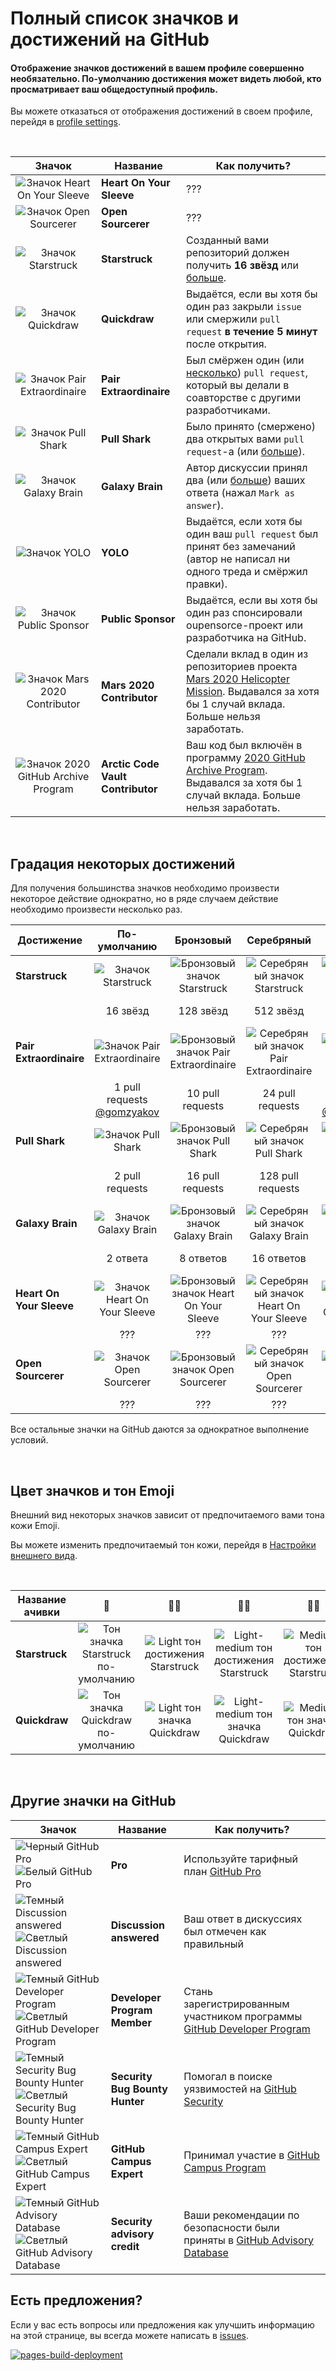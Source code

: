 # Полный список значков и достижений на GitHub

#### Отображение значков достижений в вашем профиле совершенно необязательно. По-умолчанию достижения может видеть любой, кто просматривает ваш общедоступный профиль.

Вы можете отказаться от отображения достижений в своем профиле, перейдя в [profile settings](https://github.com/settings).

<br>

| Значок | Название | Как получить? |
| :---: | --- | --- |
| ![Значок Heart On Your Sleeve](https://github.githubassets.com/images/modules/profile/achievements/heart-on-your-sleeve-default.png) | **Heart On Your Sleeve** | ??? |
| ![Значок Open Sourcerer](https://github.githubassets.com/images/modules/profile/achievements/open-sourcerer-default.png) | **Open Sourcerer** | ??? |
| ![Значок Starstruck](https://github.githubassets.com/images/modules/profile/achievements/starstruck-default.png) | **Starstruck** | Созданный вами репозиторий должен получить **16 звёзд** или [больше](#Градация-некоторых-достижений). |
| ![Значок Quickdraw](https://github.githubassets.com/images/modules/profile/achievements/quickdraw-default.png) | **Quickdraw** | Выдаётся, если вы хотя бы один раз закрыли `issue` или смержили `pull request` **в течение 5 минут** после открытия. |
| ![Значок Pair Extraordinaire](https://github.githubassets.com/images/modules/profile/achievements/pair-extraordinaire-default.png) | **Pair Extraordinaire** | Был смёржен один (или [несколько](#Градация-некоторых-достижений)) `pull request`, который вы делали в соавторстве с другими разработчиками. |
| ![Значок Pull Shark](https://github.githubassets.com/images/modules/profile/achievements/pull-shark-default.png) | **Pull Shark** | Было принято (смержено) два открытых вами `pull request`-а (или [больше](#Градация-некоторых-достижений)). |
| ![Значок Galaxy Brain](https://github.githubassets.com/images/modules/profile/achievements/galaxy-brain-default.png) | **Galaxy Brain** | Автор дискуссии принял два (или [больше](#Градация-некоторых-достижений)) ваших ответа (нажал `Mark as answer`). |
| ![Значок YOLO](https://github.githubassets.com/images/modules/profile/achievements/yolo-default.png) | **YOLO** | Выдаётся, если хотя бы один ваш `pull request` был принят без замечаний (автор не написал ни одного треда и смёржил правки). |
| ![Значок Public Sponsor](https://github.githubassets.com/images/modules/profile/achievements/public-sponsor-default.png) | **Public Sponsor** | Выдаётся, если вы хотя бы один раз спонсировали oupensorce-проект или разработчика на GitHub. |
| ![Значок Mars 2020 Contributor](https://github.githubassets.com/images/modules/profile/achievements/mars-2020-contributor-default.png) | **Mars 2020 Contributor** | Сделали вклад в один из репозиториев проекта [Mars 2020 Helicopter Mission](https://github.com/readme/featured/nasa-ingenuity-helicopter). Выдавался за хотя бы 1 случай вклада. Больше нельзя заработать. |
| ![Значок 2020 GitHub Archive Program](https://github.githubassets.com/images/modules/profile/achievements/arctic-code-vault-contributor-default.png) | **Arctic Code Vault Contributor** | Ваш код был включён в программу [2020 GitHub Archive Program](https://archiveprogram.github.com/). Выдавался за хотя бы 1 случай вклада. Больше нельзя заработать. |

<br>


## Градация некоторых достижений

Для получения большинства значков необходимо произвести некоторое действие однократно, но в ряде случаем действие необходимо произвести несколько раз.

| Достижение | По-умолчанию | Бронзовый | Серебряный | Золотой |
| --- | :---: | :---: | :---: | :---: |
| **Starstruck** | ![Значок Starstruck](https://github.githubassets.com/images/modules/profile/achievements/starstruck-default.png) | ![Бронзовый значок Starstruck](https://github.githubassets.com/images/modules/profile/achievements/starstruck-bronze.png) | ![Серебряный значок Starstruck](https://github.githubassets.com/images/modules/profile/achievements/starstruck-silver.png) | ![Золотой значок Starstruck](https://github.githubassets.com/images/modules/profile/achievements/starstruck-gold.png) |
| | 16 звёзд | 128 звёзд | 512 звёзд | 4096 звёзд <br>[@torvalds](https://github.com/torvalds?achievement=starstruck&tab=achievements) |
| **Pair Extraordinaire** | ![Значок Pair Extraordinaire][pe-default] | ![Бронзовый значок Pair Extraordinaire][pe-bronze] | ![Серебряный значок Pair Extraordinaire][pe-silver] | ![Золотой значок Pair Extraordinaire][pe-gold] |
| | 1 pull requests <br>[@gomzyakov](https://github.com/gomzyakov?achievement=pair-extraordinaire&tab=achievements) | 10 pull requests | 24 pull requests  | 48 pull requests <br>[@Rongronggg9](https://github.com/Rongronggg9?achievement=pair-extraordinaire&tab=achievements) |
| **Pull Shark** | ![Значок Pull Shark][ps-default] | ![Бронзовый значок Pull Shark][ps-bronze] | ![Серебряный значок Pull Shark][ps-silver] | ![Золотой значок Pull Shark][ps-gold] |
| | 2 pull requests | 16 pull requests | 128 pull requests | 1024 pull requests <br>[@ljharb](https://github.com/ljharb?achievement=pull-shark&tab=achievements) |
| **Galaxy Brain** | ![Значок Galaxy Brain][gb-default] | ![Бронзовый значок Galaxy Brain][gb-bronze] | ![Серебряный значок Galaxy Brain][gb-silver] | ![Золотой значок Galaxy Brain][gb-gold] |
| | 2 ответа | 8 ответов | 16 ответов | 32 ответа <br>[@ljharb](https://github.com/ljharb?achievement=galaxy-brain&tab=achievements) |
| **Heart On Your Sleeve** | ![Значок Heart On Your Sleeve](https://github.githubassets.com/images/modules/profile/achievements/heart-on-your-sleeve-default.png) | ![Бронзовый значок Heart On Your Sleeve](https://github.githubassets.com/images/modules/profile/achievements/heart-on-your-sleeve-bronze.png) | ![Серебряный значок Heart On Your Sleeve](https://github.githubassets.com/images/modules/profile/achievements/heart-on-your-sleeve-silver.png) | ![Золотой значок Heart On Your Sleeve](https://github.githubassets.com/images/modules/profile/achievements/heart-on-your-sleeve-gold.png) |
| | ??? | ??? | ??? | ??? |
| **Open Sourcerer** | ![Значок Open Sourcerer](https://github.githubassets.com/images/modules/profile/achievements/open-sourcerer-default.png) | ![Бронзовый значок Open Sourcerer](https://github.githubassets.com/images/modules/profile/achievements/open-sourcerer-bronze.png) | ![Серебряный значок Open Sourcerer](https://github.githubassets.com/images/modules/profile/achievements/open-sourcerer-silver.png) | ![Золотой значок Open Sourcerer](https://github.githubassets.com/images/modules/profile/achievements/open-sourcerer-gold.png) |
| | ??? | ??? | ??? | ??? |

[pe-default]: https://github.githubassets.com/images/modules/profile/achievements/pair-extraordinaire-default.png
[pe-bronze]: https://github.githubassets.com/images/modules/profile/achievements/pair-extraordinaire-bronze.png
[pe-silver]: https://github.githubassets.com/images/modules/profile/achievements/pair-extraordinaire-silver.png
[pe-gold]: https://github.githubassets.com/images/modules/profile/achievements/pair-extraordinaire-gold.png

[ps-default]: https://github.githubassets.com/images/modules/profile/achievements/pull-shark-default.png
[ps-bronze]: https://github.githubassets.com/images/modules/profile/achievements/pull-shark-bronze.png
[ps-silver]: https://github.githubassets.com/images/modules/profile/achievements/pull-shark-silver.png
[ps-gold]: https://github.githubassets.com/images/modules/profile/achievements/pull-shark-gold.png

[gb-default]: https://github.githubassets.com/images/modules/profile/achievements/galaxy-brain-default.png
[gb-bronze]: https://github.githubassets.com/images/modules/profile/achievements/galaxy-brain-bronze.png
[gb-silver]: https://github.githubassets.com/images/modules/profile/achievements/galaxy-brain-silver.png
[gb-gold]: https://github.githubassets.com/images/modules/profile/achievements/galaxy-brain-gold.png

Все остальные значки на GitHub даются за однократное выполнение условий.

<br>

## Цвет значков и тон Emoji

Внешний вид некоторых значков зависит от предпочитаемого вами тона кожи Emoji.

Вы можете изменить предпочитаемый тон кожи, перейдя в [Настройки внешнего вида](https://github.com/settings/appearance).

<br>

| **Название ачивки** | 👋 | 👋🏻 | 👋🏼 | 👋🏽 | 👋🏾 | 👋🏿 |
| --- | :---: | :---: | :---: | :---: | :---: | :---: |
| **Starstruck** | ![Тон значка Starstruck по-умолчанию](https://github.githubassets.com/images/modules/profile/achievements/starstruck-default.png) | ![Light тон достижения Starstruck](https://github.githubassets.com/images/modules/profile/achievements/starstruck-default--light.png) | ![Light-medium тон достижения Starstruck](https://github.githubassets.com/images/modules/profile/achievements/starstruck-default--light-medium.png) | ![Medium тон достижения Starstruck](https://github.githubassets.com/images/modules/profile/achievements/starstruck-default--medium.png) | ![Medium-dark тон достижения Starstruck](https://github.githubassets.com/images/modules/profile/achievements/starstruck-default--medium-dark.png) | ![Dark тон достижения Starstruck](https://github.githubassets.com/images/modules/profile/achievements/starstruck-default--dark.png) |
| **Quickdraw** | ![Тон значка Quickdraw по-умолчанию][q-default] | ![Light тон значка Quickdraw][q-light] | ![Light-medium тон значка Quickdraw][q-light-medium] | ![Medium тон значка Quickdraw][q-medium] | ![Medium-dark тон значка Quickdraw][q-medium-dark] | ![Dark тон значка Quickdraw][q-dark] |

[q-default]: https://github.githubassets.com/images/modules/profile/achievements/quickdraw-default.png
[q-light]: https://github.githubassets.com/images/modules/profile/achievements/quickdraw-default--light.png
[q-light-medium]: https://github.githubassets.com/images/modules/profile/achievements/quickdraw-default--light-medium.png
[q-medium]: https://github.githubassets.com/images/modules/profile/achievements/quickdraw-default--medium.png
[q-medium-dark]: https://github.githubassets.com/images/modules/profile/achievements/quickdraw-default--medium-dark.png
[q-dark]: https://github.githubassets.com/images/modules/profile/achievements/quickdraw-default--dark.png

<br>

## Другие значки на GitHub

| Значок | Название | Как получить? |
| --- | --- | --- |
|![Черный GitHub Pro](https://user-images.githubusercontent.com/65187002/173065669-d1fdb5a7-8895-43cc-8dea-72a511a37e86.svg#gh-light-mode-only) ![Белый GitHub Pro](https://user-images.githubusercontent.com/65187002/173065531-57dbf8b1-7eb7-4d46-81bf-f2d18c7c9112.svg#gh-dark-mode-only) | **Pro** | Используйте тарифный план [GitHub Pro](https://docs.github.com/en/get-started/learning-about-github/githubs-products#github-pro) |
| ![Темный Discussion answered](https://user-images.githubusercontent.com/65187002/173078083-15a75f15-b040-4a92-8d70-561a206d9fd9.svg#gh-dark-mode-only)![Светлый Discussion answered](https://user-images.githubusercontent.com/65187002/173078106-28bea542-4620-46ee-837d-defda3e44ca6.svg#gh-light-mode-only) | **Discussion answered** | Ваш ответ в дискуссиях был отмечен как правильный |
| ![Темный GitHub Developer Program](https://user-images.githubusercontent.com/65187002/173079579-3c393d22-7a13-4e7d-87b8-341fb613d52b.svg#gh-dark-mode-only)![Светлый GitHub Developer Program](https://user-images.githubusercontent.com/65187002/173079614-33f43a97-1cc2-4228-85e3-ef43836e17c2.svg#gh-light-mode-only) | **Developer Program Member** | Стань зарегистрированным участником программы [GitHub Developer Program](https://docs.github.com/en/developers/overview/github-developer-program) |
| ![Темный Security Bug Bounty Hunter](https://user-images.githubusercontent.com/65187002/173081624-93e3cf1f-50b7-45a4-82b7-1954f66368b9.svg#gh-dark-mode-only)![Светлый Security Bug Bounty Hunter](https://user-images.githubusercontent.com/65187002/173081657-e500d72c-9247-44c2-a3d3-2deff30e1ae7.svg#gh-light-mode-only) | **Security Bug Bounty Hunter** | Помогал в поиске уязвимостей на [GitHub Security](https://bounty.github.com/) |
| ![Темный GitHub Campus Expert](https://user-images.githubusercontent.com/65187002/173082819-b3625c23-bfd6-4492-b828-56ed91c45f52.svg#gh-dark-mode-only)![Светлый GitHub Campus Expert](https://user-images.githubusercontent.com/65187002/173082836-08be81fe-13b7-4acf-9096-e5241d76f237.svg#gh-light-mode-only) | **GitHub Campus Expert** | Принимал участие в [GitHub Campus Program](https://education.github.com/experts) |
| ![Темный GitHub Advisory Database](https://user-images.githubusercontent.com/65187002/173084051-79a0a626-1c1a-4d60-afdf-50ad001d7b21.svg#gh-dark-mode-only)![Светлый GitHub Advisory Database](https://user-images.githubusercontent.com/65187002/173084071-5f321da2-b2a9-490b-a524-1b21fa384d7e.svg#gh-light-mode-only) | **Security advisory credit** | Ваши рекомендации по безопасности были приняты в [GitHub Advisory Database](https://github.com/advisories) |

## Есть предложения?

Если у вас есть вопросы или предложения как улучшить информацию на этой странице, вы всегда можете написать в [issues](https://github.com/github-profile-achievements/russian/issues).

[![pages-build-deployment](https://github.com/github-profile-achievements/russian/actions/workflows/pages/pages-build-deployment/badge.svg)](https://github.com/github-profile-achievements/russian/actions/workflows/pages/pages-build-deployment)

